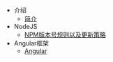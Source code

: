 * 介绍
  * [简介](markdown/编程语言/Web前端/)
* NodeJS
  * [NPM版本号规则以及更新策略](markdown/编程语言/Web前端/NPM版本号规则以及更新策略.md)
* Angular框架
  * [Angular](markdown/编程语言/Web前端/Angular.md)
